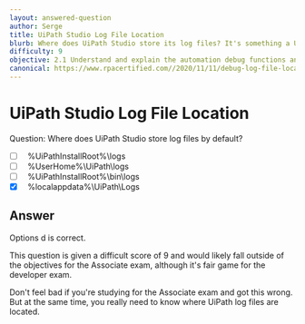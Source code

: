 ```yaml
---
layout: answered-question
author: Serge
title: UiPath Studio Log File Location
blurb: Where does UiPath Studio store its log files? It's something a UiPath developer should know.
difficulty: 9
objective: 2.1 Understand and explain the automation debug functions and usage such as breakpoints
canonical: https://www.rpacertified.com//2020/11/11/debug-log-file-location.html
---
```


<h1>UiPath Studio Log File Location</h1>

Question: Where does UiPath Studio store log files by default?

- [ ] &nbsp;  %UiPathInstallRoot%\logs
- [ ] &nbsp;  %UserHome%\UiPath\logs
- [ ] &nbsp;  %UiPathInstallRoot%\bin\logs
- [x] &nbsp;  %localappdata%\UiPath\Logs

## Answer

Options d is correct.

This question is given a difficult score of 9 and would likely fall outside of the objectives for the Associate exam, although it's fair game for the developer exam. 

Don't feel bad if you're studying for the Associate exam and got this wrong. But at the same time, you really need to know where UiPath log files are located.



